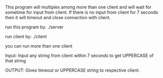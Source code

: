 This program will multiplex among more than one client and will wait for sometime for input from client.
If there is no input from client for 7 seconds then it will timeout and close connection with client.

run this program by:
./server <portno>

run client by:
./client <server-addr> <portno>

you can run more than one client

Input:
Input any string from client within 7 seconds to get UPPERCASE of that string

OUTPUT:
Gives timeout or UPPERCASE string to respective client.
